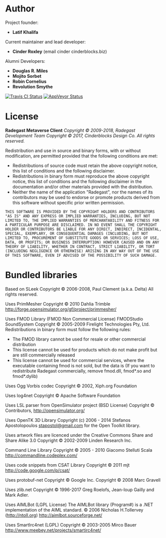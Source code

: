 # Author

Project founder:

* **Latif Khalifa**

Current maintainer and lead developer:

* **Cinder Roxley** (email cinder cinderblocks.biz)

Alumni Developers:

* **Douglas R. Miles**
* **Mojito Sorbet**
* **Robin Cornelius**
* **Revolution Smythe**

[![Travis CI Status](https://travis-ci.org/cinderblocks/radegast.svg?branch=master)](https://travis-ci.org/cinderblocks/radegast)
[![AppVeyor Status](https://ci.appveyor.com/api/projects/status/ql37302tn67dvqih?svg=true)](https://ci.appveyor.com/project/cinderblocks57647/radegast)

# License

**Radegast Metaverse Client**
*Copyright © 2009-2018, Radegast Development Team*
*Copyright © 2017, Cinderblocks Design Co.*
*All rights reserved.*

Redistribution and use in source and binary forms, with or without modification, are permitted provided that the following conditions are met:

* Redistributions of source code must retain the above copyright notice, this list of conditions and the following disclaimer.
* Redistributions in binary form must reproduce the above copyright notice, this list of conditions and the following disclaimer in the documentation and/or other materials provided with the distribution.
* Neither the name of the application "Radegast", nor the names of its contributors may be used to endorse or promote products derived from this software without specific prior written permission.

`THIS SOFTWARE IS PROVIDED BY THE COPYRIGHT HOLDERS AND CONTRIBUTORS "AS IS" AND ANY EXPRESS OR IMPLIED WARRANTIES, INCLUDING, BUT NOT LIMITED TO, THE IMPLIED WARRANTIES OF MERCHANTABILITY AND FITNESS FOR A PARTICULAR PURPOSE ARE DISCLAIMED. IN NO EVENT SHALL THE COPYRIGHT HOLDER OR CONTRIBUTORS BE LIABLE FOR ANY DIRECT, INDIRECT, INCIDENTAL, SPECIAL, EXEMPLARY, OR CONSEQUENTIAL DAMAGES (INCLUDING, BUT NOT LIMITED TO, PROCUREMENT OF SUBSTITUTE GOODS OR SERVICES; LOSS OF USE, DATA, OR PROFITS; OR BUSINESS INTERRUPTION) HOWEVER CAUSED AND ON ANY THEORY OF LIABILITY, WHETHER IN CONTRACT, STRICT LIABILITY, OR TORT (INCLUDING NEGLIGENCE OR OTHERWISE) ARISING IN ANY WAY OUT OF THE USE OF THIS SOFTWARE, EVEN IF ADVISED OF THE POSSIBILITY OF SUCH DAMAGE.`

# Bundled libraries

Based on SLeek
Copyright © 2006-2008, Paul Clement (a.k.a. Delta)
All rights reserved.

Uses PrimMesher
Copyright © 2010 Dahlia Trimble
http://forge.opensimulator.org/gf/project/primmesher/

Uses FMOD Library (FMOD Non Commercial License)
FMODStudio SoundSystem Copyright © 2005-2009 Firelight Technologies Pty, Ltd.
Redistributions in binary form must follow the following rules:
* The FMOD library cannot be used for resale or other commercial distribution
* This license cannot be used for products which do not make profit but are still commercially released
* This license cannot be used for commercial services, where the executable containing fmod is not sold, but the data is
(If you want to redistribute Radegast commercially, remove fmod.dll, fmod*.so and fmod*.dylib)

Uses Ogg Vorbis codec
Copyright © 2002, Xiph.org Foundation

Uses log4net
Copyright © Apache Software Foundation

Uses LSL parser from OpenSimulator project (BSD License)
Copyright © Contributors, http://opensimulator.org/

Uses OpenTK 3D Library
Copyright (c) 2006 - 2014 Stefanos Apostolopoulos <stapostol@gmail.com> for the Open Toolkit library.

Uses artwork files are licenced under the
Creative Commons Share and Share Alike 3.0
Copyright © 2002-2009 Linden Research Inc.

Command Line Library
Copyright © 2005 - 2010 Giacomo Stelluti Scala
http://commandline.codeplex.com/

Uses code snippets from CSAT Library
Copyright © 2011 mjt
http://code.google.com/p/csat/

Uses protobuf-net
Copyright © Google Inc.
Copyright © 2008 Marc Gravell

Uses zlib.net
Copyright © 1996-2017 Greg Roelofs, Jean-loup Gailly and Mark Adler.

Uses AIMLBot (LGPL License)
The AIMLBot library (Program#) is a .NET implementation of the AIML standard.
© 2006 Nicholas H.Tollervey (http://ntoll.org)
http://aimlbot.sourceforge.net/

Uses SmartIrc4net (LGPL)
Copyright © 2003-2005 Mirco Bauer
http://www.meebey.net/projects/smartirc4net/